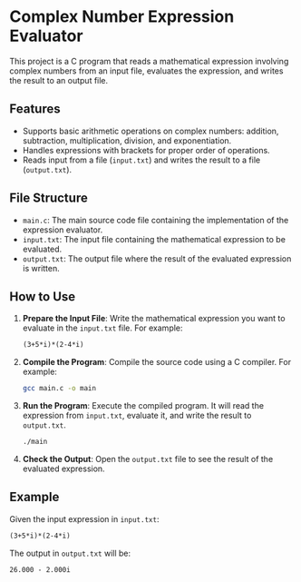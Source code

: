 # Complex Number Expression Evaluator

This project is a C program that reads a mathematical expression involving complex numbers from an input file, evaluates the expression, and writes the result to an output file.

## Features

- Supports basic arithmetic operations on complex numbers: addition, subtraction, multiplication, division, and exponentiation.
- Handles expressions with brackets for proper order of operations.
- Reads input from a file (`input.txt`) and writes the result to a file (`output.txt`).

## File Structure

- `main.c`: The main source code file containing the implementation of the expression evaluator.
- `input.txt`: The input file containing the mathematical expression to be evaluated.
- `output.txt`: The output file where the result of the evaluated expression is written.

## How to Use

1. **Prepare the Input File**: Write the mathematical expression you want to evaluate in the `input.txt` file. For example:
    ```txt
    (3+5*i)*(2-4*i)
    ```

2. **Compile the Program**: Compile the source code using a C compiler. For example:
    ```sh
    gcc main.c -o main
    ```

3. **Run the Program**: Execute the compiled program. It will read the expression from `input.txt`, evaluate it, and write the result to `output.txt`.
    ```sh
    ./main
    ```

4. **Check the Output**: Open the `output.txt` file to see the result of the evaluated expression.

## Example

Given the input expression in `input.txt`:
```txt
(3+5*i)*(2-4*i)
```

The output in `output.txt` will be:
```txt
26.000 - 2.000i
```
